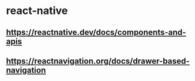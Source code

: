 # react-native
## https://reactnative.dev/docs/components-and-apis
## https://reactnavigation.org/docs/drawer-based-navigation